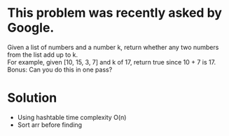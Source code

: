 # This problem was recently asked by Google.  

Given a list of numbers and a number k, return whether any two numbers from the list add up to k.  
For example, given [10, 15, 3, 7] and k of 17, return true since 10 + 7 is 17.  
Bonus: Can you do this in one pass?  


# Solution
- Using hashtable time complexity O(n)  
- Sort arr before finding